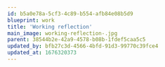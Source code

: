 ```yaml
---
id: b5a0e78a-5cf3-4c89-b554-afb84e08b5d9
blueprint: work
title: 'Working reflection'
main_image: working-reflection-.jpg
parent: 38544b2e-42a9-4578-b08b-1fdef5caa5c5
updated_by: bfb27c3d-4566-4bfd-91d3-99770c39fce4
updated_at: 1676320373
---
```

